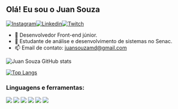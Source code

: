 ## Olá! Eu sou o Juan Souza

[![Instagram](https://img.shields.io/badge/Instagram-E4405F?style=for-the-badge&logo=instagram&logoColor=white
)](https://www.instagram.com/juansouzamd/)[![Linkedin](https://img.shields.io/badge/LinkedIn-0077B5?style=for-the-badge&logo=linkedin&logoColor=white)](https://www.linkedin.com/in/juansouzamd/?original_referer=)[![Twitch](https://img.shields.io/badge/Twitch-9146FF?style=for-the-badge&logo=twitch&logoColor=white)](https://www.twitch.tv/skyl4z)

- 🔭 Desenvolvedor Front-end júnior.
- 🌱 Estudante de análise e desenvolvimento de sistemas no Senac.
- 📫 Email de contato: juansouzamd@gmail.com

![Juan Souza GitHub stats](https://github-readme-stats.vercel.app/api?username=juansouzamd&show_icons=true&theme=dracula)

[![Top Langs](https://github-readme-stats.vercel.app/api/top-langs/?username=juansouzamd&exclude_repo=github-readme-stats,anuraghazra.github.io)](https://github.com/anuraghazra/github-readme-stats)

### Linguagens e ferramentas:

<p align="left"> 
<img src="https://img.shields.io/badge/HTML5-E34F26?style=for-the-badge&logo=html5&logoColor=white" />
<img src="https://img.shields.io/badge/CSS3-1572B6?style=for-the-badge&logo=css3&logoColor=white" />
<img src="https://img.shields.io/badge/Bootstrap-563D7C?style=for-the-badge&logo=bootstrap&logoColor=white" />
<img src="https://img.shields.io/badge/JavaScript-F7DF1E?style=for-the-badge&logo=javascript&logoColor=black" />
<img src="https://img.shields.io/badge/React-20232A?style=for-the-badge&logo=react&logoColor=61DAFB" />
<img src="https://img.shields.io/badge/Java-ED8B00?style=for-the-badge&logo=java&logoColor=white" />
</p>

